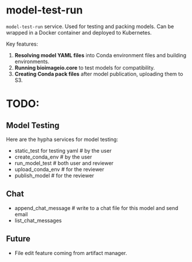 # model-test-run

`model-test-run` service. Used for testing and packing models. Can be wrapped in a Docker container and deployed to Kubernetes.

Key features:

1. **Resolving model YAML files** into Conda environment files and building environments.
2. **Running bioimageio.core** to test models for compatibility.
3. **Creating Conda pack files** after model publication, uploading them to S3.


# TODO:

## Model Testing
Here are the hypha services for model testing:
- static_test for testing yaml # by the user
- create_conda_env # by the user
- run_model_test # both user and reviewer
- upload_conda_env # for the reviewer
- publish_model # for the reviewer
## Chat
- append_chat_message # write to a chat file for this model and send email
- list_chat_messages

## Future
- File edit feature coming from artifact manager.